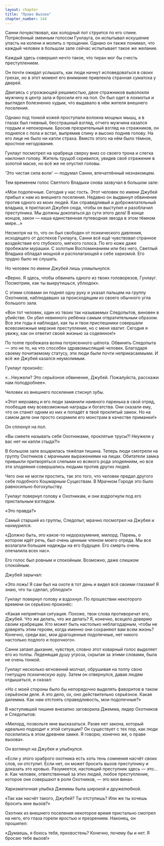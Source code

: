 ```yaml
---
layout: chapter
title: "Право Вызова"
chapter_number: 144
---
```


Санни почувствовал, как холодный пот струится по его спине. Потрясённый змеиным голосом Гунлауга, он испытывал искушение упасть на колени и молить о прощении. Однако он также понимал, что каждый человек в большом зале сейчас испытывает такое же желание.

Каждый здесь совершил нечто такое, что тиран мог бы счесть преступлением.

Он почти ожидал услышать, как люди начнут исповедоваться в своих грехах, но в этот момент его внимание привлекла странная суматоха у дверей.

Двигаясь с угрожающей решимостью, двое стражников выволокли мужчину в центр зала и бросили его на пол. Он был одет в лохмотья и выглядел болезненно худым, что выдавало в нём жителя внешнего поселения.

Однако под тонкой кожей проступали волокна мощных мышц, а в глазах был гневный, бесстрашный взгляд, отчего мужчина казался гордым и непокорным. Бросив презрительный взгляд на стражников, он поднялся с пола и встал, выпрямив спину и высоко подняв голову. На его лице не было ни капли страха. Вместо этого на нём было тёмное, яростное негодование.

Гунлауг посмотрел на храбреца сверху вниз со своего трона и слегка наклонил голову. Житель трущоб скривился, увидев своё отражение в золотой маске, но всё же не опустил головы.

'Это чистая сила воли' — подумал Санни, впечатлённый незнакомцем.

Тем временем голос Светлого Владыки снова зазвучал в большом зале:

«Мои подопечные. Сегодня у нас гость. Этот человек по имени Джубей прибыл к нам из внешнего поселения. Недавно он выдвинул обвинение против одного из моих людей. Как справедливый и доброжелательный владыка, я пригласил Джубея сюда, чтобы он выступил и разоблачил преступника. Мы должны докопаться до сути этого дела! В конце концов, закон — наша единственная путеводная звезда в этом тёмном мире...»

Несмотря на то, что он был свободен от психического давления, исходящего от доспехов Гунлауга, Санни всё ещё чувствовал странное воздействие его глубокого, мягкого голоса. По его коже даже пробежали мурашки. С золотым Воспоминанием или без него, Светлый Владыка обладал мощной и располагающей к себе харизмой. Его трудно было не слушать.

Но человек по имени Джубей лишь ухмыльнулся.

«Верно. Я здесь, чтобы обвинить одного из твоих головорезов, Гунлауг. Посмотрим, как ты выкрутишься, ублюдок».

С этими словами он поднял одну руку и указал пальцем на группу Охотников, наблюдавших за происходящим из своего обычного угла большого зала.

«Вон тот человек, один из твоих так называемых Следопытов, виновен в убийстве. Он убил невинного ребёнка самым отвратительным образом. Все эти годы я наблюдал, как ты и твои приспешники совершали всевозможные мерзкие преступления, но с меня хватит. Сегодня я увижу, как он ответит своей жизнью за содеянное!»

По толпе пробежала волна потрясенного шёпота. Обвинять Следопыта — это не то, на что способен здравомыслящий человек. Благодаря своему почитаемому статусу, эти люди были почти неприкасаемыми. И всё же Джубей казался неумолимым.

Гунлауг произнёс:

«...Неужели? Это серьёзное обвинение, Джубей. Пожалуйста, расскажи нам поподробнее».

Человек из внешнего поселения стиснул зубы.

«Этот мерзавец и его люди заманили наивного паренька в свой отряд, пообещав ему всевозможные награды и богатства. Они сказали ему, что он станет одним из них и попадёт в твой проклятый замок. Но на самом деле они просто скормили его монстрам в качестве приманки!»

Он сплюнул на пол.

«Вы смеете называть себя Охотниками, проклятые трусы?! Неужели у вас нет ни капли стыда?!»

В большом зале воцарилась тяжёлая тишина. Теперь люди смотрели на группу Охотников с мрачными выражениями на лицах. Обитатели замка привыкли притворяться слепыми ко всякого рода злодеяниям, но все эти злодеяния совершались людьми против других людей.

Чего они не могли простить, так это того, что человек предал другого себе подобного Кошмарным Существам. В Мрачном Городе это было равносильно богохульству.

Гунлауг повернул голову к Охотникам, и они вздрогнули под его пристальным взглядом.

«Это правда?»

Самый старший из группы, Следопыт, мрачно посмотрел на Джубея и нахмурился.

«Должно быть, это какое-то недоразумение, милорд. Парень, о котором идёт речь, был очень ценным членом моего отряда. Мы все возлагали большие надежды на его будущее. Его смерть очень опечалила всех нас».

Его голос был ровным и спокойным. Возможно, даже слишком спокойным.

Джубей зарычал:

«Это ложь! Я сам был на охоте в тот день и видел всё своими глазами! Я знаю, что ты сделал, ублюдок!»

Гунлауг повернул голову и вздохнул. По прошествии некоторого времени он серьёзно произнёс:

«Какая неприятная ситуация. Похоже, твои слова противоречат его, Джубей. Что же делать, что же делать? Я, конечно, всецело доверяю своим храбрецам. Кто может быть настолько неблагодарным, чтобы не доверять этим героям, когда именно они сохраняют вам всем жизнь? Конечно, среди вас, мои драгоценные подопечные, нет никого настолько подлого и порочного».

Санни затаил дыхание, чувствуя, словно этот коварный голос выделяет его из толпы. Леденящая душу угроза, скрытая за этими словами, была не очень тонкой.

Гунлауг несколько мгновений молчал, обрушивая на толпу свою гнетущую психическую ауру. Затем он отвернулся, давая людям отдышаться, и сказал:

«Но с моей стороны было бы непорядочно выделять фаворитов в таком серьёзном деле. А это дело, ох, оно действительно серьёзное. Какая дилемма. Как нам отстоять справедливость, мои подопечные?»

В наступившей тишине внезапно заговорила Джемма, лидер Охотников и Следопытов:

«Милорд, позвольте мне высказаться. Разве нет закона, который идеально подходит к этой ситуации? Он существует с тех пор, как люди поселились в этом древнем замке. Я говорю, конечно же, о праве вызова».

Он взглянул на Джубея и улыбнулся.

«Если у этого храброго охотника есть хоть тень сомнения насчёт своих слов, он отступит. Если нет, он может бросить вызов преступнику и доказать это кровью. Разумеется, настоящий преступник здесь — это... я. Как человек, ответственный за этих людей, любое преступление, которое они совершают в роли Охотников, — это моя вина».

Харизматичная улыбка Джеммы была широкой и дружелюбной.

«Так как насчёт такого, Джубей? Ты отступишь? Или же ты хочешь бросить мне вызов?»

Охотник из внешнего поселения некоторое время пристально смотрел на него, его глаза горели яростью и презрением. Наконец, он прошипел:

«Думаешь, я боюсь тебя, прихвостень? Конечно, почему бы и нет. Я бросаю тебе вызов!»